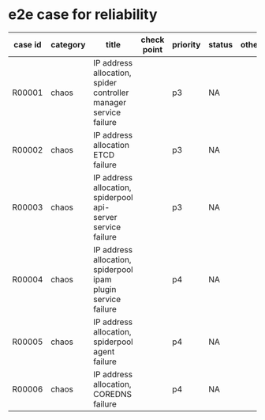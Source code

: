 # e2e case for reliability

| case id | category    | title                             | check point |priority | status | other |
|---------|-------------|-----------------------------------------|-------------|----------|--------|-------|
| R00001  | chaos | IP address allocation, spider controller manager service failure | |p3       | NA     |       |
| R00002  | chaos | IP address allocation ETCD failure ||p3|NA||
| R00003  | chaos | IP address allocation, spiderpool api-server service failure ||p3|NA||
| R00004  | chaos | IP address allocation, spiderpool ipam plugin service failure||p4|NA||
| R00005  | chaos | IP address allocation, spiderpool agent failure ||p4|NA||
| R00006  | chaos | IP address allocation, COREDNS failure  ||p4|NA||
